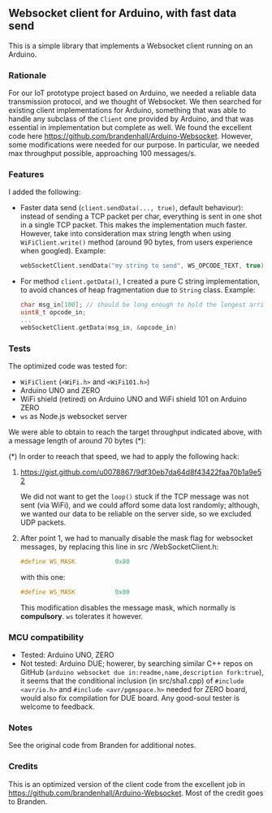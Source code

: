 ## Websocket client for Arduino, with fast data send

This is a simple library that implements a Websocket client running on an Arduino.

### Rationale

For our IoT prototype project based on Arduino, we needed a reliable data transmission protocol, and we thought of Websocket. We then searched for existing client implementations for Arduino, something that was able to handle any subclass of the `Client` one provided by Arduino, and that was essential in implementation but complete as well. We found the excellent code here <https://github.com/brandenhall/Arduino-Websocket>. However, some modifications were needed for our purpose. In particular, we needed max throughput possible, approaching 100 messages/s.

### Features
I added the following:

- Faster data send (`client.sendData(..., true)`, default behaviour): instead of sending a TCP packet per char, everything is sent
  in one shot in a single TCP packet. This makes the implementation much faster. However, take into consideration max string length when using `WiFiClient.write()` method (around 90 bytes, from users experience when googled). Example:

  ```C++
  webSocketClient.sendData("my string to send", WS_OPCODE_TEXT, true);
  ```

- For method `client.getData()`, I created a pure C string implementation, to avoid chances of heap fragmentation due to `String`
  class. Example:

  ```C++
  char msg_in[100]; // should be long enough to hold the longest arriving message
  uint8_t opcode_in;
  ...
  webSocketClient.getData(msg_in, &opcode_in)
  ```

### Tests
The optimized code was tested for:

- `WiFiClient` (`<WiFi.h>` and `<WiFi101.h>`)
- Arduino UNO and ZERO
- WiFi shield (retired) on Arduino UNO and WiFi shield 101 on Arduino ZERO
- `ws` as Node.js websocket server

We were able to obtain to reach the target throughput indicated above, with a message length of around 70 bytes (\*):

(\*) In order to reeach that speed, we had to apply the following hack:

1. <https://gist.github.com/u0078867/9df30eb7da64d8f43422faa70b1a9e52>

   We did not want to get the `loop()` stuck if the TCP message was not sent (via WiFi), and we could afford some data lost randomly; although, we wanted our data to be reliable on the server side, so we excluded UDP packets.

2. After point 1, we had to manually disable the mask flag for websocket messages, by replacing this line in src /WebSocketClient.h:

   ```C++
   #define WS_MASK           0x80
   ```

   with this one:

   ```C++
   #define WS_MASK           0x00
   ```

   This modification disables the message mask, which normally is **compulsory**. `ws` tolerates it however.

### MCU compatibility
- Tested: Arduino UNO, ZERO
- Not tested: Arduino DUE; howerer, by searching similar C++ repos on GitHub (`arduino websocket due in:readme,name,description fork:true`), it seems that the conditional inclusion (in src/sha1.cpp) of `#include <avr/io.h>` and `#include <avr/pgmspace.h>` needed for ZERO board, would also fix compilation for DUE board. Any good-soul tester is welcome to feedback.

### Notes
See the original code from Branden for additional notes.

### Credits
This is an optimized version of the client code from the excellent job in <https://github.com/brandenhall/Arduino-Websocket>. Most of the credit goes to Branden.
